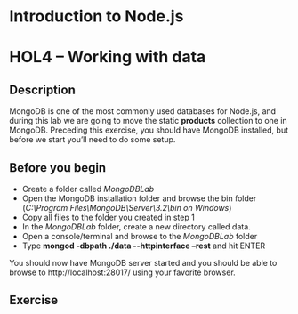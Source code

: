 # Introduction to Node.js
# HOL4 – Working with data
## Description
MongoDB is one of the most commonly used databases for Node.js, and during this lab we are going to move the static **products** collection to one in MongoDB. Preceding this exercise, you should have MongoDB installed, but before we start you’ll need to do some setup.
## Before you begin
* Create a folder called *MongoDBLab*
* Open the MongoDB installation folder and browse the bin folder (*C:\Program Files\MongoDB\Server\3.2\bin on Windows*)
* Copy all files to the folder you created in step 1
* In the *MongoDBLab* folder, create a new directory called data.
* Open a console/terminal and browse to the *MongoDBLab* folder
* Type **mongod -dbpath ./data --httpinterface –rest** and hit ENTER

You should now have MongoDB server started and you should be able to browse to http://localhost:28017/ using your favorite browser.

## Exercise
